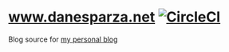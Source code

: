 # www.danesparza.net [![CircleCI](https://circleci.com/gh/danesparza/www.danesparza.net.svg?style=svg)](https://circleci.com/gh/danesparza/www.danesparza.net)
Blog source for [my personal blog](http://www.danesparza.net)
